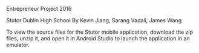 Entrepreneur Project 2016

Stutor
Dublin High School
By Kevin Jiang, Sarang Vadali, James Wang

To view the source files for the Stutor mobile application, download the zip files, unzip it, and open it in Android Studio to launch the application in an emulator. 
